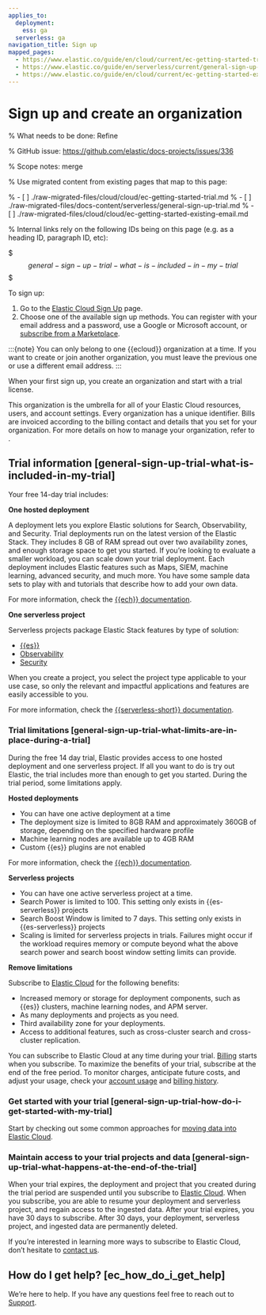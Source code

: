 ```yaml
---
applies_to:
  deployment:
    ess: ga
  serverless: ga
navigation_title: Sign up
mapped_pages:
  - https://www.elastic.co/guide/en/cloud/current/ec-getting-started-trial.html
  - https://www.elastic.co/guide/en/serverless/current/general-sign-up-trial.html
  - https://www.elastic.co/guide/en/cloud/current/ec-getting-started-existing-email.html
---
```


# Sign up and create an organization

% What needs to be done: Refine

% GitHub issue: https://github.com/elastic/docs-projects/issues/336

% Scope notes: merge

% Use migrated content from existing pages that map to this page:

% - [ ] ./raw-migrated-files/cloud/cloud/ec-getting-started-trial.md
% - [ ] ./raw-migrated-files/docs-content/serverless/general-sign-up-trial.md
% - [ ] ./raw-migrated-files/cloud/cloud/ec-getting-started-existing-email.md

% Internal links rely on the following IDs being on this page (e.g. as a heading ID, paragraph ID, etc):

$$$general-sign-up-trial-what-is-included-in-my-trial$$$

To sign up:

1. Go to the [Elastic Cloud Sign Up](https://cloud.elastic.co/registration?page=docs&placement=docs-body) page.
2. Choose one of the available sign up methods. You can register with your email address and a password, use a Google or Microsoft account, or [subscribe from a Marketplace](../../../deploy-manage/deploy/elastic-cloud/subscribe-from-marketplace.md).

:::{note}
You can only belong to one {{ecloud}} organization at a time. If you want to create or join another organization, you must leave the previous one or use a different email address.
:::

When your first sign up, you create an organization and start with a trial license.

This organization is the umbrella for all of your Elastic Cloud resources, users, and account settings. Every organization has a unique identifier. Bills are invoiced according to the billing contact and details that you set for your organization. For more details on how to manage your organization, refer to [](/deploy-manage/cloud-organization.md).


## Trial information [general-sign-up-trial-what-is-included-in-my-trial]

Your free 14-day trial includes:

**One hosted deployment**

A deployment lets you explore Elastic solutions for Search, Observability, and Security. Trial deployments run on the latest version of the Elastic Stack. They includes 8 GB of RAM spread out over two availability zones, and enough storage space to get you started. If you’re looking to evaluate a smaller workload, you can scale down your trial deployment. Each deployment includes Elastic features such as Maps, SIEM, machine learning, advanced security, and much more. You have some sample data sets to play with and tutorials that describe how to add your own data.

For more information, check the [{{ech}} documentation](cloud-hosted.md).

**One serverless project**

Serverless projects package Elastic Stack features by type of solution:

* [{{es}}](../../../solutions/search.md)
* [Observability](../../../solutions/observability.md)
* [Security](../../../solutions/security/elastic-security-serverless.md)

When you create a project, you select the project type applicable to your use case, so only the relevant and impactful applications and features are easily accessible to you.

For more information, check the [{{serverless-short}} documentation](serverless.md).


### Trial limitations [general-sign-up-trial-what-limits-are-in-place-during-a-trial]

During the free 14 day trial, Elastic provides access to one hosted deployment and one serverless project. If all you want to do is try out Elastic, the trial includes more than enough to get you started. During the trial period, some limitations apply.

**Hosted deployments**

* You can have one active deployment at a time
* The deployment size is limited to 8GB RAM and approximately 360GB of storage, depending on the specified hardware profile
* Machine learning nodes are available up to 4GB RAM
* Custom {{es}} plugins are not enabled

For more information, check the [{{ech}} documentation](cloud-hosted.md).

**Serverless projects**

* You can have one active serverless project at a time.
* Search Power is limited to 100. This setting only exists in {{es-serverless}} projects
* Search Boost Window is limited to 7 days. This setting only exists in {{es-serverless}} projects
* Scaling is limited for serverless projects in trials. Failures might occur if the workload requires memory or compute beyond what the above search power and search boost window setting limits can provide.

**Remove limitations**

Subscribe to [Elastic Cloud](/deploy-manage/cloud-organization/billing/add-billing-details.md) for the following benefits:

* Increased memory or storage for deployment components, such as {{es}} clusters, machine learning nodes, and APM server.
* As many deployments and projects as you need.
* Third availability zone for your deployments.
* Access to additional features, such as cross-cluster search and cross-cluster replication.

You can subscribe to Elastic Cloud at any time during your trial. [Billing](../../../deploy-manage/cloud-organization/billing/serverless-project-billing-dimensions.md) starts when you subscribe. To maximize the benefits of your trial, subscribe at the end of the free period. To monitor charges, anticipate future costs, and adjust your usage, check your [account usage](/deploy-manage/cloud-organization/billing/monitor-analyze-usage.md) and [billing history](/deploy-manage/cloud-organization/billing/view-billing-history.md).


### Get started with your trial [general-sign-up-trial-how-do-i-get-started-with-my-trial]

Start by checking out some common approaches for [moving data into Elastic Cloud](https://www.elastic.co/guide/en/cloud/current/ec-cloud-ingest-data.html).


### Maintain access to your trial projects and data [general-sign-up-trial-what-happens-at-the-end-of-the-trial]

When your trial expires, the deployment and project that you created during the trial period are suspended until you subscribe to [Elastic Cloud](/deploy-manage/cloud-organization/billing/add-billing-details.md). When you subscribe, you are able to resume your deployment and serverless project, and regain access to the ingested data. After your trial expires, you have 30 days to subscribe. After 30 days, your deployment, serverless project, and ingested data are permanently deleted.

If you’re interested in learning more ways to subscribe to Elastic Cloud, don’t hesitate to [contact us](https://www.elastic.co/contact).


## How do I get help? [ec_how_do_i_get_help]

We’re here to help. If you have any questions feel free to reach out to [Support](https://cloud.elastic.co/support).
